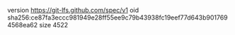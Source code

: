 version https://git-lfs.github.com/spec/v1
oid sha256:ce87fa3eccc981949e28ff55ee9c79b43938fc19eef77d643b9017694568ea62
size 4522
